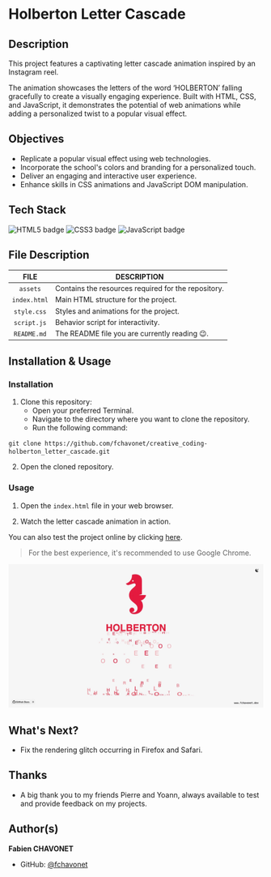 # Holberton Letter Cascade

## Description

This project features a captivating letter cascade animation inspired by an Instagram reel.

The animation showcases the letters of the word ‘HOLBERTON’ falling gracefully to create a visually engaging experience. Built with HTML, CSS, and JavaScript, it demonstrates the potential of web animations while adding a personalized twist to a popular visual effect.

## Objectives

- Replicate a popular visual effect using web technologies.
- Incorporate the school's colors and branding for a personalized touch.
- Deliver an engaging and interactive user experience.
- Enhance skills in CSS animations and JavaScript DOM manipulation.

## Tech Stack

![HTML5 badge](https://img.shields.io/badge/HTML5-e34f26?logo=html5&logoColor=white&style=for-the-badge)
![CSS3 badge](https://img.shields.io/badge/CSS3-1572b6?logo=css&logoColor=white&style=for-the-badge)
![JavaScript badge](https://img.shields.io/badge/JAVASCRIPT-f7df1e?logo=javascript&logoColor=black&style=for-the-badge)

## File Description

| **FILE**     | **DESCRIPTION**                                     |
| :----------: | --------------------------------------------------- |
| `assets`     | Contains the resources required for the repository. |
| `index.html` | Main HTML structure for the project.                |
| `style.css`  | Styles and animations for the project.              |
| `script.js`  | Behavior script for interactivity.                  |
| `README.md`  | The README file you are currently reading 😉.       |

## Installation & Usage

### Installation

1. Clone this repository:
    - Open your preferred Terminal.
    - Navigate to the directory where you want to clone the repository.
    - Run the following command:

```
git clone https://github.com/fchavonet/creative_coding-holberton_letter_cascade.git
```

2. Open the cloned repository.

### Usage

1. Open the `index.html` file in your web browser.

2. Watch the letter cascade animation in action.

You can also test the project online by clicking [here](https://fchavonet.github.io/creative_coding-holberton_letter_cascade/).

> For the best experience, it's recommended to use Google Chrome.

<p align="center">
    <picture>
        <source media="(prefers-color-scheme: dark)" srcset="./assets/images/screenshots/desktop_page_screenshot-dark.webp">
        <source media="(prefers-color-scheme: light)" srcset="./assets/images/screenshots/desktop_page_screenshot-light.webp">
        <img src="./assets/images/screenshots/desktop_page_screenshot-light.webp" alt="Screenshot">
    </picture>
</p>

## What's Next?

- Fix the rendering glitch occurring in Firefox and Safari.

## Thanks

- A big thank you to my friends Pierre and Yoann, always available to test and provide feedback on my projects.

## Author(s)

**Fabien CHAVONET**
- GitHub: [@fchavonet](https://github.com/fchavonet)